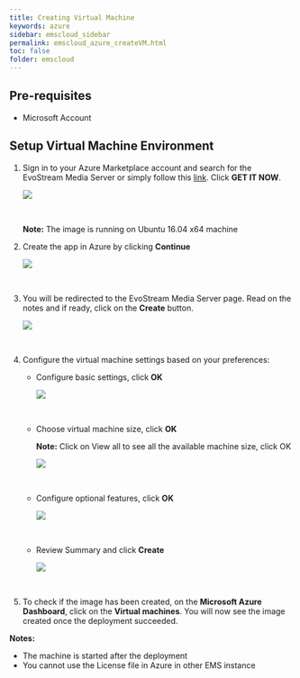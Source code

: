 ```yaml
---
title: Creating Virtual Machine
keywords: azure
sidebar: emscloud_sidebar
permalink: emscloud_azure_createVM.html
toc: false
folder: emscloud
---
```




## Pre-requisites

- Microsoft Account




## Setup Virtual Machine Environment

1. Sign in to your Azure Marketplace account and search for the EvoStream Media Server or simply follow this [link](https://azuremarketplace.microsoft.com/en-us/marketplace/apps/evostream-inc.evostream-media-server?tab=Overview). Click **GET IT NOW**.

   ![](images/emscloud/azure_ems2.JPG)

   ​

   **Note:** The image is running on Ubuntu 16.04 x64 machine

2. Create the app in Azure by clicking **Continue**

   ![](images/emscloud/azure_create.jpg)

   ​

3. You will be redirected to the EvoStream Media Server page.  Read on the notes and if ready, click on the **Create** button.

   ![](images/emscloud/azure_createapp.jpg)

   ​

4. Configure the virtual machine settings based on your preferences:

   - Configure basic settings, click **OK**

     ![](images/emscloud/basics.jpg)

     ​

   - Choose virtual machine size, click **OK**

     **Note:** Click on View all to see all the available machine size, click OK

     ![](images/emscloud/size.jpg)

     ​

   - Configure optional features, click **OK**

     ![](images/emscloud/optional.jpg)

     ​

   - Review Summary and click **Create**

     ![](images/emscloud/buy.jpg)

     ​




5. To check if the image has been created, on the **Microsoft Azure Dashboard**, click on the **Virtual machines**. You will now see the image created once the deployment succeeded.



**Notes:**

- The machine is started after the deployment
- You cannot use the License file in Azure in other EMS instance